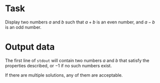 
# Task

Display two numbers $a$ and $b$ such that $a+b$ is an even number, and $a-b$ is an odd number.

# Output data

The first line of `stdout` will contain two numbers $a$ and $b$ that satisfy the properties described, or $-1$ if no such numbers exist.

If there are multiple solutions, any of them are acceptable.
